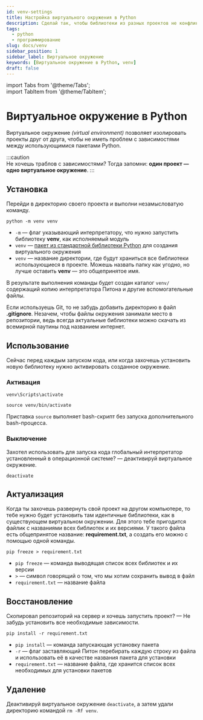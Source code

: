 ```yaml
---
id: venv-settings
title: Настройка виртуального окружения в Python
description: Сделай так, чтобы библиотеки из разных проектов не конфликтовали друг с другом. Один проект — одно виртуальное окружение.
tags:
  - python
  - программирование
slug: docs/venv
sidebar_position: 1
sidebar_label: Виртуальное окружение
keywords: [Виртуальное окружение в Python, venv]
draft: false
---
```


import Tabs from '@theme/Tabs';  
import TabItem from '@theme/TabItem';

# Виртуальное окружение в Python
Виртуальное окружение *(virtual environment)* позволяет изолировать проекты друг от друга, чтобы не иметь проблем с зависимостями между использующимися пакетами Python.

:::caution  
Не хочешь траблов с зависимостями? Тогда запомни: **один проект — одно виртуальное окружение**.
:::


## Установка
Перейди в директорию своего проекта и выполни незамысловатую команду.

```
python -m venv venv
```

-  `-m` — флаг указывающий интерпретатору, что нужно запустить библиотеку **venv**, как исполняемый модуль
-  `venv` — [пакет из стандартной библиотеки Python](https://docs.python.org/3/library/venv.html) для создания виртуального окружения
-  `venv` — название директории, где будут храниться все библиотеки использующиеся в проекте. Можешь назвать папку как угодно, но лучше оставить **venv** — это общепринятое имя.

В результате выполнения команды будет создан каталог `venv/` содержащий копию интерпретатора Питона и другие вспомогательные файлы.

Если используешь Git, то не забудь добавить директорию в файл **.gitignore**. Незачем, чтобы файлы окружения занимали место в репозитории, ведь всегда актуальные библиотеки можно скачать из всемирной паутины под названием интернет.

## Использование
Сейчас перед каждым запуском кода, или когда захочешь установить новую библиотеку нужно активировать созданное окружение.

### Активация
<Tabs groupId="operating-systems">  
<TabItem value="win" label="Windows">
<pre><code>venv\Scripts\activate</code></pre>
</TabItem>
<TabItem value="linux" label="Linux">
<pre><code>source venv/bin/activate</code></pre>
<p>Приставка <code>source</code> выполняет bash-скрипт без запуска дополнительного bash-процесса.</p>
</TabItem>
</Tabs>

### Выключение

Захотел использовать для запуска кода глобальный интерпретатор установленный в операционной системе? — деактивируй виртуальное окружение.

```
deactivate
```


## Актуализация

Когда ты захочешь развернуть свой проект на другом компьютере, то тебе нужно будет установить там идентичные библиотеки, как в существующем виртуальном окружении. Для этого тебе пригодится файлик с названиями всех библиотек и их версиями. У такого файла есть общепринятое название: **requirement.txt**, а создать его можно с помощью одной команды. 

```
pip freeze > requirement.txt
```

- `pip freeze` — команда выводящая список всех библиотек и их версии
- `>` — символ говорящий о том, что мы хотим сохранить вывод в файл
- `requirement.txt` — название файла

## Восстановление

Скопировал репозиторий на сервер и хочешь запустить проект? — Не забудь установить все необходимые зависимости.

```
pip install -r requirement.txt
```

- `pip install` — команда запускающая установку пакета
- `-r` — флаг заставляющий Питон перебирать каждую строку из файла и использовать её в качестве названия пакета для установки
- `requirement.txt` — название файла, где хранится список всех необходимых для установки пакетов

## Удаление

Деактивируй виртуальное окружение `deactivate`, а затем удали директорию командой `rm -Rf venv`.